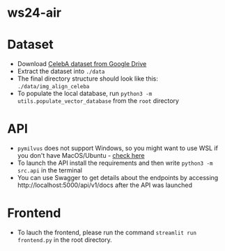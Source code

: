 # ws24-air

# Dataset

* Download [CelebA dataset from Google Drive](https://drive.google.com/file/d/0B7EVK8r0v71pZjFTYXZWM3FlRnM/view?usp=drive_link&resourcekey=0-dYn9z10tMJOBAkviAcfdyQ)
* Extract the dataset into `./data`
* The final directory structure should look like this: `./data/img_align_celeba`
* To populate the local database, run `python3 -m utils.populate_vector_database` from the `root` directory

# API

* `pymilvus` does not support Windows, so you might want to use WSL if you don't have MacOS/Ubuntu - [check here](https://stackoverflow.com/a/79286565)
* To launch the API install the requirements and then write `python3 -m src.api` in the terminal
* You can use Swagger to get details about the endpoints by accessing http://localhost:5000/api/v1/docs after the API was launched

# Frontend
* To lauch the frontend, please run the command `streamlit run frontend.py` in the root directory.